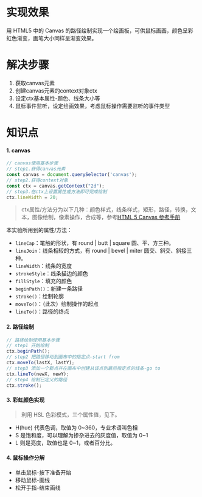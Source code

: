 # 实现效果

用 HTML5 中的 Canvas 的路径绘制实现一个绘画板，可供鼠标画画，颜色呈彩虹色渐变，画笔大小同样呈渐变效果。



# 解决步骤

1. 获取canvas元素
2. 创建canvas元素的context对象ctx
3. 设定ctx基本属性-颜色、线条大小等
4. 鼠标事件监听，设定绘画效果，考虑鼠标操作需要监听的事件类型



# 知识点

#### 1. canvas

```javascript
// canvas使用基本步骤
// step1.获得canvas元素
const canvas = document.querySelector('canvas');
// step2.获得context对象
const ctx = canvas.getContext("2d");
// step3.在ctx上设置属性或方法即可完成绘制
ctx.lineWidth = 20;
```

>  ctx属性/方法分为以下几种：颜色样式，线条样式，矩形，路径，转换，文本，图像绘制，像素操作，合成等，参考[HTML 5 Canvas 参考手册](https://www.w3school.com.cn/tags/html_ref_canvas.asp)

本实验所用到的属性/方法：

- `lineCap`：笔触的形状，有 round | butt | square 圆、平、方三种。
- `lineJoin`：线条相较的方式，有 round | bevel | miter 圆交、斜交、斜接三种。
- `lineWidth`：线条的宽度
- `strokeStyle`：线条描边的颜色
- `fillStyle`：填充的颜色
- `beginPath()`：新建一条路径
- `stroke()`：绘制轮廓
- `moveTo()`：（此次）绘制操作的起点
- `lineTo()`：路径的终点

#### 2. 路径绘制

```javascript
// 路径绘制使用基本步骤
// step1 开始绘制
ctx.beginPath();
// step2 把路径移动到画布中的指定点-start from
ctx.moveTo(lastX, lastY);
// step3 添加一个新点并在画布中创建从该点到最后指定点的线条-go to
ctx.lineTo(newX, newY);
// step4 绘制已定义的路径
ctx.stroke();
```

#### 3. 彩虹颜色实现

> 利用 HSL 色彩模式，三个属性值，见下。

- H(hue) 代表色调，取值为 0~360，专业术语叫色相
- S 是饱和度，可以理解为掺杂进去的灰度值，取值为 0~1
- L 则是亮度，取值也是 0~1，或者百分比。

#### 4. 鼠标操作分解

- 单击鼠标-按下准备开始
- 移动鼠标-画线
- 松开手指-结束画线